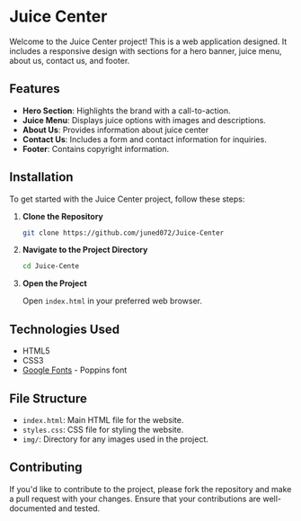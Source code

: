 # Juice Center

Welcome to the Juice Center project! This is a web application designed. It includes a responsive design with sections for a hero banner, juice menu, about us, contact us, and footer.

## Features

- **Hero Section**: Highlights the brand with a call-to-action.
- **Juice Menu**: Displays juice options with images and descriptions.
- **About Us**: Provides information about juice center
- **Contact Us**: Includes a form and contact information for inquiries.
- **Footer**: Contains copyright information.

## Installation

To get started with the Juice Center project, follow these steps:

1. **Clone the Repository**

    ```bash
    git clone https://github.com/juned072/Juice-Center
    ```

2. **Navigate to the Project Directory**

    ```bash
    cd Juice-Cente
    ```

3. **Open the Project**

    Open `index.html` in your preferred web browser.

## Technologies Used

- HTML5
- CSS3
- [Google Fonts](https://fonts.google.com/) - Poppins font

## File Structure

- `index.html`: Main HTML file for the website.
- `styles.css`: CSS file for styling the website.
- `img/`: Directory for any images used in the project.

## Contributing

If you'd like to contribute to the project, please fork the repository and make a pull request with your changes. Ensure that your contributions are well-documented and tested.
